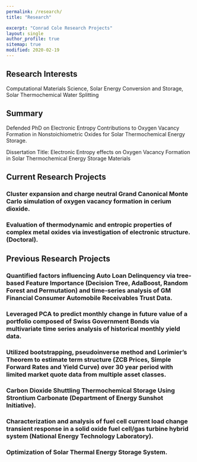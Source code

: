 ```yaml
---
permalink: /research/
title: "Research"

excerpt: "Conrad Cole Research Projects"
layout: single
author_profile: true
sitemap: true
modified: 2020-02-19
---
```

## Research Interests
Computational Materials Science, Solar Energy Conversion and Storage, Solar Thermochemical Water Splitting
## Summary
Defended PhD on Electronic Entropy Contributions to Oxygen Vacancy Formation in Nonstoichiometric Oxides for Solar Thermochemical Energy Storage.

Dissertation Title: Electronic Entropy effects on Oxygen Vacancy Formation in Solar Thermochemical Energy Storage Materials

## Current Research Projects
### Cluster expansion and charge neutral Grand Canonical Monte Carlo simulation of oxygen vacancy formation in cerium dioxide.
### Evaluation of thermodynamic and entropic properties of complex metal oxides via investigation of electronic structure.  (Doctoral).

## Previous Research Projects 

### Quantified factors influencing Auto Loan Delinquency via tree-based Feature Importance (Decision Tree, AdaBoost, Random Forest and Permutation) and time-series analysis of GM Financial Consumer Automobile Receivables Trust Data.

### Leveraged PCA to predict monthly change in future value of a portfolio composed of Swiss Government Bonds via multivariate time series analysis of historical monthly yield data.

### Utilized bootstrapping, pseudoinverse method and Lorimier’s Theorem to estimate term structure (ZCB Prices, Simple Forward Rates and Yield Curve) over 30 year period with limited market quote data from multiple asset classes.

### Carbon Dioxide Shuttling Thermochemical Storage Using Strontium Carbonate (Department of Energy Sunshot Initiative).

### Characterization and analysis of fuel cell current load change transient response in a solid oxide fuel cell/gas turbine hybrid system (National Energy Technology Laboratory). 

### Optimization of Solar Thermal Energy Storage System. 

